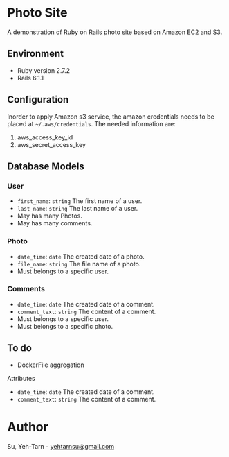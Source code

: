 # Photo Site

A demonstration of Ruby on Rails photo site based on Amazon EC2 and S3.

## Environment

* Ruby version 2.7.2
* Rails 6.1.1

## Configuration

Inorder to apply Amazon s3 service, the amazon credentials needs to be placed at ```~/.aws/credentials```. The needed information are:
1. aws_access_key_id
2. aws_secret_access_key

## Database Models

### User

* ```first_name```: ```string``` The first name of a user.
* ```last_name```: ```string``` The last name of a user.
* May has many Photos.
* May has many comments.

### Photo

* ```date_time```: ```date``` The created date of a photo.
* ```file_name```: ```string``` The file name of a photo.
* Must belongs to a specific user.

### Comments

* ```date_time```: ```date``` The created date of a comment.
* ```comment_text```: ```string``` The content of a comment.
* Must belongs to a specific user.
* Must belongs to a specific photo.

## To do

* DockerFile aggregation


Attributes
* ```date_time```: ```date``` The created date of a comment.
* ```comment_text```: ```string``` The content of a comment.

# Author

Su, Yeh-Tarn - yehtarnsu@gmail.com